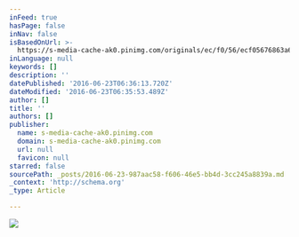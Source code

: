 ```yaml
---
inFeed: true
hasPage: false
inNav: false
isBasedOnUrl: >-
  https://s-media-cache-ak0.pinimg.com/originals/ec/f0/56/ecf05676863a62a6ff75aea64d74ea07.gif
inLanguage: null
keywords: []
description: ''
datePublished: '2016-06-23T06:36:13.720Z'
dateModified: '2016-06-23T06:35:53.489Z'
author: []
title: ''
authors: []
publisher:
  name: s-media-cache-ak0.pinimg.com
  domain: s-media-cache-ak0.pinimg.com
  url: null
  favicon: null
starred: false
sourcePath: _posts/2016-06-23-987aac58-f606-46e5-bb4d-3cc245a8839a.md
_context: 'http://schema.org'
_type: Article

---
```

![](https://s-media-cache-ak0.pinimg.com/originals/ec/f0/56/ecf05676863a62a6ff75aea64d74ea07.gif)
